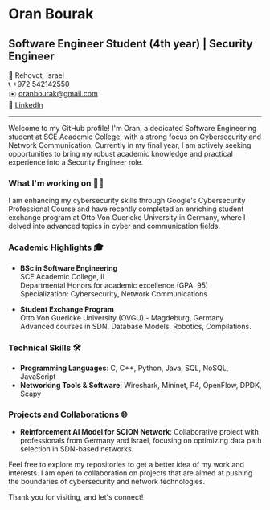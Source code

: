# Oran Bourak

## Software Engineer Student (4th year) | Security Engineer

📍 Rehovot, Israel  
📞 +972 542142550  
✉️ oranbourak@gmail.com  
🔗 [LinkedIn](https://www.linkedin.com/in/oran-bourak/)

---

Welcome to my GitHub profile! I'm Oran, a dedicated Software Engineering student at SCE Academic College, with a strong focus on Cybersecurity and Network Communication. Currently in my final year, I am actively seeking opportunities to bring my robust academic knowledge and practical experience into a Security Engineer role.

### What I'm working on 👨‍💻

I am enhancing my cybersecurity skills through Google's Cybersecurity Professional Course and have recently completed an enriching student exchange program at Otto Von Guericke University in Germany, where I delved into advanced topics in cyber and communication fields.

### Academic Highlights 🎓

- **BSc in Software Engineering**  
  SCE Academic College, IL  
  Departmental Honors for academic excellence (GPA: 95)  
  Specialization: Cybersecurity, Network Communications
  
- **Student Exchange Program**  
  Otto Von Guericke University (OVGU) - Magdeburg, Germany  
  Advanced courses in SDN, Database Models, Robotics, Compilations.

### Technical Skills 🛠️

- **Programming Languages**: C, C++, Python, Java, SQL, NoSQL, JavaScript
- **Networking Tools & Software**: Wireshark, Mininet, P4, OpenFlow, DPDK, Scapy

### Projects and Collaborations 🌐

- **Reinforcement AI Model for SCION Network**: Collaborative project with professionals from Germany and Israel, focusing on optimizing data path selection in SDN-based networks.

Feel free to explore my repositories to get a better idea of my work and interests. I am open to collaboration on projects that are aimed at pushing the boundaries of cybersecurity and network technologies.

Thank you for visiting, and let's connect!


